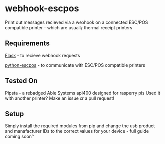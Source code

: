 # webhook-escpos
Print out messages recieved via a webhook on a connected ESC/POS compatible printer - which are usually thermal receipt printers

## Requirements
[Flask](https://flask.palletsprojects.com/en) - to recieve webhook requests

[python-escpos](https://python-escpos.readthedocs.io/en/latest/) - to communicate with ESC/POS compatible printers

## Tested On
Pipsta - a rebadged Able Systems ap1400 designed for rasperry pis
Used it with another printer? Make an issue or a pull request!

## Setup
Simply install the required modules from pip and change the usb product and manafacturer IDs to the correct values for your device - full guide coming soon™
